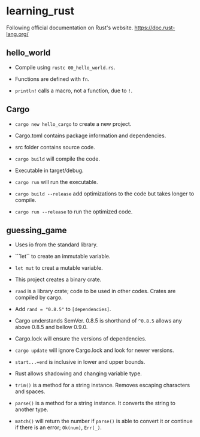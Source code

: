 # learning_rust

Following official documentation on Rust's website.
https://doc.rust-lang.org/


## hello_world

* Compile using ```rustc 00_hello_world.rs```.

* Functions are defined with ```fn```.

* ```println!``` calls a macro, not a function, due to ```!```.


## Cargo

* ```cargo new hello_cargo``` to create a new project.

* Cargo.toml contains package information and dependencies.

* src folder contains source code.

* ```cargo build``` will compile the code.

* Executable in target/debug.

* ```cargo run``` will run the executable.

* ```cargo build --release``` add optimizations to the code but takes longer to compile.

* ```cargo run --release``` to run the optimized code.


## guessing_game

* Uses io from the standard library.

* ```let`` to create an immutable variable.

* ```let mut``` to creat a mutable variable.

* This project creates a binary crate.

* ```rand``` is a library crate; code to be used in other codes. Crates are compiled by cargo.

* Add ```rand = "0.8.5"``` to ```[dependencies]```. 

* Cargo understands SemVer. 0.8.5 is shorthand of ```^0.8.5``` allows any above 0.8.5 and bellow 0.9.0.

* Cargo.lock will ensure the versions of dependencies.

* ```cargo update``` will ignore Cargo.lock and look for newer versions.

* ```start...=end``` is inclusive in lower and upper bounds.

* Rust allows shadowing and changing variable type. 

* ```trim()``` is a method for a string instance. Removes escaping characters and spaces.

* ```parse()``` is a method for a string instance. It converts the string to another type.

* ```match()``` will return the number if ```parse()``` is able to convert it or continue if there is an error; ```Ok(num)```, ```Err(_)```.

